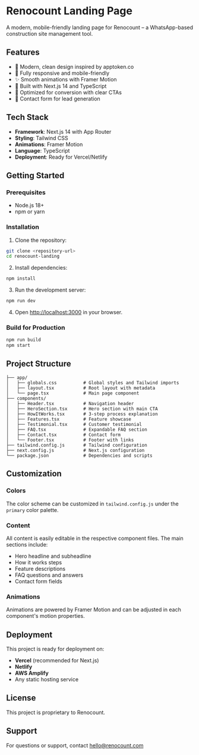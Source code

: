 # Renocount Landing Page

A modern, mobile-friendly landing page for Renocount – a WhatsApp-based construction site management tool.

## Features

- 🎨 Modern, clean design inspired by apptoken.co
- 📱 Fully responsive and mobile-friendly
- ✨ Smooth animations with Framer Motion
- 🚀 Built with Next.js 14 and TypeScript
- 🎯 Optimized for conversion with clear CTAs
- 📧 Contact form for lead generation

## Tech Stack

- **Framework**: Next.js 14 with App Router
- **Styling**: Tailwind CSS
- **Animations**: Framer Motion
- **Language**: TypeScript
- **Deployment**: Ready for Vercel/Netlify

## Getting Started

### Prerequisites

- Node.js 18+ 
- npm or yarn

### Installation

1. Clone the repository:
```bash
git clone <repository-url>
cd renocount-landing
```

2. Install dependencies:
```bash
npm install
```

3. Run the development server:
```bash
npm run dev
```

4. Open [http://localhost:3000](http://localhost:3000) in your browser.

### Build for Production

```bash
npm run build
npm start
```

## Project Structure

```
├── app/
│   ├── globals.css          # Global styles and Tailwind imports
│   ├── layout.tsx           # Root layout with metadata
│   └── page.tsx             # Main page component
├── components/
│   ├── Header.tsx           # Navigation header
│   ├── HeroSection.tsx      # Hero section with main CTA
│   ├── HowItWorks.tsx       # 3-step process explanation
│   ├── Features.tsx         # Feature showcase
│   ├── Testimonial.tsx      # Customer testimonial
│   ├── FAQ.tsx              # Expandable FAQ section
│   ├── Contact.tsx          # Contact form
│   └── Footer.tsx           # Footer with links
├── tailwind.config.js       # Tailwind configuration
├── next.config.js           # Next.js configuration
└── package.json             # Dependencies and scripts
```

## Customization

### Colors
The color scheme can be customized in `tailwind.config.js` under the `primary` color palette.

### Content
All content is easily editable in the respective component files. The main sections include:

- Hero headline and subheadline
- How it works steps
- Feature descriptions
- FAQ questions and answers
- Contact form fields

### Animations
Animations are powered by Framer Motion and can be adjusted in each component's motion properties.

## Deployment

This project is ready for deployment on:

- **Vercel** (recommended for Next.js)
- **Netlify**
- **AWS Amplify**
- Any static hosting service

## License

This project is proprietary to Renocount.

## Support

For questions or support, contact hello@renocount.com 